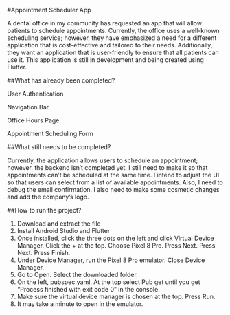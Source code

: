 #Appointment Scheduler App

A dental office in my community has requested an app that will allow patients to schedule appointments. Currently, the office uses a well-known scheduling service; however, they have emphasized a need for a different application that is cost-effective and tailored to their needs. Additionally, they want an application that is user-friendly to ensure that all patients can use it. This application is still in development and being created using Flutter.

##What has already been completed?

User Authentication

Navigation Bar

Office Hours Page

Appointment Scheduling Form


##What still needs to be completed?

Currently, the application allows users to schedule an appointment; however, the backend isn’t completed yet. I still need to make it so that appointments can’t be scheduled at the same time. I intend to adjust the UI so that users can select from a list of available appointments. Also, I need to debug the email confirmation. I also need to make some cosmetic changes and add the company’s logo.

##How to run the project?

1. Download and extract the file
2. Install Android Studio and Flutter
3. Once installed, click the three dots on the left and click Virtual Device Manager. Click the + at the top. Choose Pixel 8 Pro. Press Next.  Press Next. Press Finish.
4. Under Device Manager, run the Pixel 8 Pro emulator. Close Device Manager.
5. Go to Open. Select the downloaded folder.
6. On the left, pubspec.yaml. At the top select Pub get until you get “Process finished with exit code 0” in the console.
7. Make sure the virtual device manager is chosen at the top. Press Run.
8. It may take a minute to open in the emulator.
